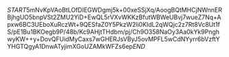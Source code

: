 $START$5mNvKpVAoBtLOfDIEGWDgmj5k+00xeSSjXq/AoogBQtMHCjNWnnERBjhgUO5bnpVSt2ZMU2YiD+EwQL5rVXvWKKzBfutWBWeUBvj7wueZ7Nq+Apxw6BC3UEboXuRczWt+9QESfaZ0Y5PkzW2li0KIdL2qWQjc2z7Rt8Vc8Ut1fS/pE1Bu1BKOegb9P/48b/Kc9AHjtTHdbm/pj/Ch9O358NaOy3Aa0kYk9PnghwyKW++y+DovQFUidMyCaxs7wGHERJsVByJ5ovMPFL5wCdNYyrr6bVzftYYHGTQgyA1DnwATyjimXGoUZAMkWFZs6ep$END$